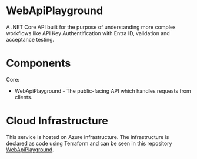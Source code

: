 # WebApiPlayground

A .NET Core API built for the purpose of understanding more complex workflows like API Key Authentification with Entra ID, validation and acceptance testing.

# Components
Core:
- WebApiPlayground - The public-facing API which handles requests from clients.

# Cloud Infrastructure
This service is hosted on Azure infrastructure. The infrastructure is declared as code using Terraform and can be seen in this repository [WebApiPlayground](https://github.com/RazvanBerbece/WebApiPlaygroundInfra).